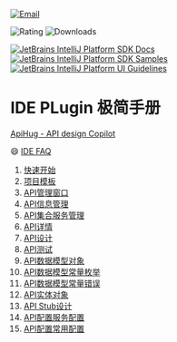 [![Email](https://img.shields.io/badge/Help-Contact%20us-blue)](mailto:apihug@163.com)

![Rating](https://img.shields.io/jetbrains/plugin/r/rating/23534-apihug--api-design-copilot)
![Downloads](https://img.shields.io/jetbrains/plugin/d/23534-apihug--api-design-copilot)

[![JetBrains IntelliJ Platform SDK Docs](https://jb.gg/badges/docs.svg)](https://plugins.jetbrains.com/docs/intellij)
[![JetBrains IntelliJ Platform SDK Samples](https://img.shields.io/badge/JB-SDK%20samples-lightgreen)](https://github.com/JetBrains/intellij-sdk-code-samples)
[![JetBrains IntelliJ Platform UI Guidelines](https://img.shields.io/badge/JB-UI%20Guidelines-lightgreen)](https://jetbrains.github.io/ui/)

# IDE PLugin 极简手册

[ApiHug - API design Copilot](https://plugins.jetbrains.com/plugin/23534-apihug--api-design-copilot)

😄 [IDE FAQ](./999_FAQ.md)

1. [快速开始](./001_very_begin.md)
2. [项目模板](./002_starter.md)
3. [API管理窗口](./003_toolwindow.md)
4. [API信息管理](./004_01_API_info.md)
5. [API集合服务管理](./004_02_API_Collection_service.md)
6. [API详情](./004_03_00_API_detail.md)
7. [API设计](./004_03_01_API_detail_design.md)
8. [API测试](./004_03_02_API_detail_debug.md)
9. [API数据模型对象](./004_04_component.md)
10. [API数据模型常量枚举](./004_05_01_constant_enum.md)
11. [API数据模型常量错误](./004_05_02_constant_error.md)
12. [API实体对象](./005_01_entity.md)
13. [API Stub设计](./010_stub.md)
14. [API配置服务配置](./099_01_settings_server.md)
15. [API配置常用配置](./099_02_settings_common.md)
